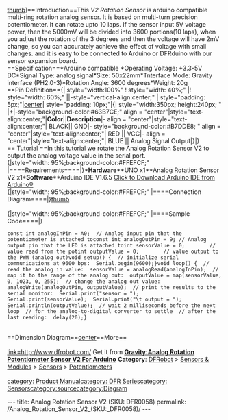 <p><a href="image:DFR0058.jpg" title="wikilink">thumb</a>]==Introduction==This <em>V2 Rotation Sensor</em> is arduino compatible multi-ring rotation analog sensor. It is based on multi-turn precision potentiometer. It can rotate upto 10 laps. If the sensor input 5V voltage power, then the 5000mV will be divided into 3600 portions(10 laps), when you adjust the rotation of the 3 degrees and then the voltage will have 2mV change, so you can accurately achieve the effect of voltage with small changes. and it is easy to be connected to Arduino or DFRduino with our sensor expansion board.<br />==Specification==*Arduino compatible *Operating Voltage: +3.3-5V DC*Signal Type: analog signal*Size: 50x22mm*Tnterface Mode: Gravity interface (PH2.0-3)*Rotation Angle: 3600 degrees*Weight: 20g<br />==Pin Definition=={| style=&quot;width:100%&quot; ! style=&quot;width: 40%;&quot; |! style=&quot;width: 60%;&quot; ||-style=&quot;vertical-align:center;&quot; | style=&quot;padding: 5px;&quot;|<a href="image:DRF0058_pin.png" title="wikilink">center</a>| style=&quot;padding: 10px;&quot;|{| style=&quot;width:350px; height:240px; &quot; |+|-style=&quot;background-color:#63B7CE;&quot; align = &quot;center&quot;|style=&quot;text-align:center;&quot;|<strong>Color</strong>||<strong>Description</strong>|- align = &quot;center&quot;|style=&quot;text-align:center;&quot;| BLACK|| GND|- style=&quot;background-color:#B7DDE8; &quot; align = &quot;center&quot;|style=&quot;text-align:center;&quot;| RED || VCC|- align = &quot;center&quot;|style=&quot;text-align:center;&quot;| BLUE || Analog Signal Output|}|}<br />== Tutorial ==In this tutorial we rotate the Analog Rotation Sensor V2 to output the analog voltage value in the serial port.<br />{|style=&quot;width: 95%;background-color:#FFEFCF;&quot; |====Requirements====|}*<strong>Hardware</strong>**UNO x1**Analog Rotation Sensor V2 x1*<strong>Software</strong>**Arduino IDE V1.6.5 <a href="https://www.arduino.cc/en/Main/Software">Click to Download Arduino IDE from Arduino®</a><br />{|style=&quot;width: 95%;background-color:#FFEFCF;&quot; |====Connection Diagram====|}<a href="image:DFR0058_Connection.png" title="wikilink">thumb</a><br /><br />{|style=&quot;width: 95%;background-color:#FFEFCF;&quot; |====Sample Code====|}</p>
<pre class="sourceCode cpp"><code class="sourceCode cpp"><span class="dt">const</span> <span class="dt">int</span> analogInPin = A0;  <span class="co">// Analog input pin that the potentiometer is attached toconst int analogOutPin = 9; // Analog output pin that the LED is attached toint sensorValue = 0;        // value read from the potint outputValue = 0;        // value output to the PWM (analog out)void setup() {  // initialize serial communications at 9600 bps:  Serial.begin(9600);}void loop() {  // read the analog in value:  sensorValue = analogRead(analogInPin);  // map it to the range of the analog out:  outputValue = map(sensorValue, 0, 1023, 0, 255);  // change the analog out value:  analogWrite(analogOutPin, outputValue);  // print the results to the serial monitor:  Serial.print(&quot;sensor = &quot;);  Serial.print(sensorValue);  Serial.print(&quot;\t output = &quot;);  Serial.println(outputValue);  // wait 2 milliseconds before the next loop  // for the analog-to-digital converter to settle  // after the last reading:  delay(20);}</span></code></pre>
<p><br />==Dimension Diagram==<a href="image:DFR0058_Dimension.png" title="wikilink">center</a>==More==<br /><br /><a href="image:DFshopping_car1.png" title="wikilink">link=<a href="http://www.dfrobot.com/">http://www.dfrobot.com/</a></a> Get it from <a href="https://www.dfrobot.com/product-86.html"><u><strong>Gravity:Analog Rotation Potentiometer Sensor V2 For Arduino</strong></u></a> <strong>Category</strong>: <a href="https://www.dfrobot.com/"><u>DFRobot</u></a> &gt; <a href="https://www.dfrobot.com/category-156.html"><u>Sensors &amp; Modules</u></a> &gt; <a href="https://www.dfrobot.com/category-36.html"><u>Sensors</u></a> &gt; <a href="https://www.dfrobot.com/category-203.html"><u>Potentiometers</u></a><br /><br /><a href="category:_Product_Manual" title="wikilink">category: Product Manual</a><a href="category:_DFR_Series" title="wikilink">category: DFR Series</a><a href="category:_Sensors" title="wikilink">category: Sensors</a><a href="category:source" title="wikilink">category:source</a><a href="category:Diagram" title="wikilink">category:Diagram</a></p>---
title: Analog Rotation Sensor V2 (SKU: DFR0058)
permalink: /Analog_Rotation_Sensor_V2_(SKU:_DFR0058)/
---


